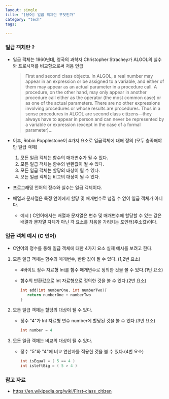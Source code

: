 ```yaml
---
layout: single
title: "[용어] 일급 객체란 무엇인가"
category: "tech"
tags:

---
```


### 일급 객체란 ?

- 일급 객체는 1960년대, 영국의 과학자 Christopher Strachey가 ALGOL의 실수와 프로시저를 비교함으로써 처음 언급

  > First and second class objects. In ALGOL, a real number may appear in an expression or be assigned to a variable, and either of them may appear as an actual parameter in a procedure call. A procedure, on the other hand, may only appear in another procedure call either as the operator (the most common case) or as one of the actual parameters. There are no other expressions involving procedures or whose results are procedures. Thus in a sense procedures in ALGOL are second class citizens—they always have to appear in person and can never be represented by a variable or expression (except in the case of a formal parameter)...

- 이후, Robin Popplestone이 4가지 요소로 일급객체에 대해 정의 (모두 충족해야만 일급 객체)

  1. 모든 일급 객체는 함수의 매개변수가 될 수 있다.
  2. 모든 일급 객체는 함수의 반환값이 될 수 있다.
  3. 모든 일급 객체는 할당의 대상이 될 수 있다.
  4. 모든 일급 객체는 비교의 대상이 될 수 있다.

- 프로그래밍 언어의 정수와 실수는 일급 객체이다.
- 배열과 문자열은 특정 언어에서 할당 및 매개변수로 넘길 수 없어 일급 객체가 아니다.
  - 예시 ) C언어에서는 배열과 문자열은 변수 및 매개변수에 할당할 수 있는 값은 배열과 문자열 자체가 아닌 각 요소를 처음을 가리키는 포인터(주소값)이다. 



### 일급 객체 예시 (C 언어)

- C언어의 정수를 통해 일급 객체에 대한 4가지 요소 실제 예시를 보려고 한다.

1. 모든 일급 객체는 함수의 매개변수, 반환 값이 될 수 있다. (1,2번 요소)

   - 4바이트 정수 자료형 Int를 함수 매개변수로 정의한 것을 볼 수 있다.(1번 요소)

   - 함수의 반환값으로 Int 자료형으로 정의한 것을 볼 수 있다.(2번 요소)

     ~~~c
     int add(int numberOne, int numberTwo){
     	return numberOne + numberTwo
     }
     ~~~

2. 모든 일급 객체는 할당의 대상이 될 수 있다.

   - 정수 "4"가 Int 자료형 변수 number에 할당된 것을 볼 수 있다.(3번 요소)

     ~~~c
     int number = 4
     ~~~

3. 모든 일급 객체는 비교의 대상이 될 수 있다.

   - 정수 "5"와 "4"에 비교 연산자를 적용한 것을 볼 수 있다.(4번 요소)

     ~~~c
     int isEqual = ( 5 == 4 )
     int isleftBig = ( 5 > 4 )
     ~~~

     

### 참고 자료

- https://en.wikipedia.org/wiki/First-class_citizen